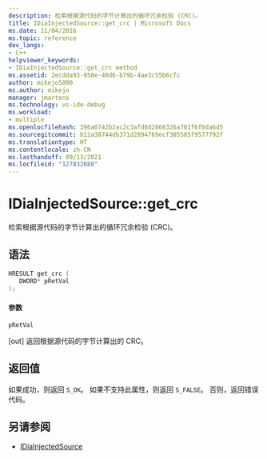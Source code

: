 ```yaml
---
description: 检索根据源代码的字节计算出的循环冗余检验 (CRC)。
title: IDiaInjectedSource::get_crc | Microsoft Docs
ms.date: 11/04/2016
ms.topic: reference
dev_langs:
- C++
helpviewer_keywords:
- IDiaInjectedSource::get_crc method
ms.assetid: 2ecdda93-950e-40d6-b79b-4ae3c55b6cfc
author: mikejo5000
ms.author: mikejo
manager: jmartens
ms.technology: vs-ide-debug
ms.workload:
- multiple
ms.openlocfilehash: 396a0742b2ac2c3afd8d2868326a701f6f0da6d5
ms.sourcegitcommit: b12a38744db371d2894769ecf305585f9577792f
ms.translationtype: HT
ms.contentlocale: zh-CN
ms.lasthandoff: 09/13/2021
ms.locfileid: "127832088"
---
```

# <a name="idiainjectedsourceget_crc"></a>IDiaInjectedSource::get_crc
检索根据源代码的字节计算出的循环冗余检验 (CRC)。

## <a name="syntax"></a>语法

```C++
HRESULT get_crc ( 
   DWORD* pRetVal
);
```

#### <a name="parameters"></a>参数
 `pRetVal`

[out] 返回根据源代码的字节计算出的 CRC。

## <a name="return-value"></a>返回值
 如果成功，则返回 `S_OK`。 如果不支持此属性，则返回 `S_FALSE`。 否则，返回错误代码。

## <a name="see-also"></a>另请参阅
- [IDiaInjectedSource](../../debugger/debug-interface-access/idiainjectedsource.md)
